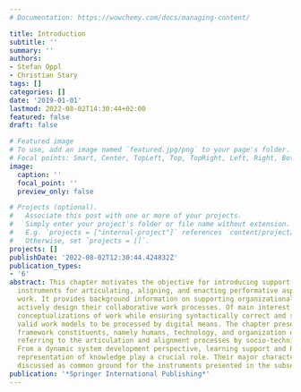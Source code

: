 ```yaml
---
# Documentation: https://wowchemy.com/docs/managing-content/

title: Introduction
subtitle: ''
summary: ''
authors:
- Stefan Oppl
- Christian Stary
tags: []
categories: []
date: '2019-01-01'
lastmod: 2022-08-02T14:30:44+02:00
featured: false
draft: false

# Featured image
# To use, add an image named `featured.jpg/png` to your page's folder.
# Focal points: Smart, Center, TopLeft, Top, TopRight, Left, Right, BottomLeft, Bottom, BottomRight.
image:
  caption: ''
  focal_point: ''
  preview_only: false

# Projects (optional).
#   Associate this post with one or more of your projects.
#   Simply enter your project's folder or file name without extension.
#   E.g. `projects = ["internal-project"]` references `content/project/deep-learning/index.md`.
#   Otherwise, set `projects = []`.
projects: []
publishDate: '2022-08-02T12:30:44.424832Z'
publication_types:
- '6'
abstract: This chapter motivates the objective for introducing support measures and
  instruments for articulating, aligning, and enacting performative aspects of organizational
  work. It provides background information on supporting organizational actors to
  actively design their collaborative work processes. Of main interest are individual
  conceptualizations of work while ensuring syntactically correct and semantically
  valid work models to be processed by digital means. The chapter presents relevant
  framework constituents, namely humans, technology, and organization of work, while
  referring to the articulation and alignment processes by socio-technical means.
  From a dynamic system development perspective, learning support and human-centered
  representation of knowledge play a crucial role. Their major characteristics are
  discussed as common ground for the instruments presented in the subsequent chapters.
publication: '*Springer International Publishing*'
---
```

